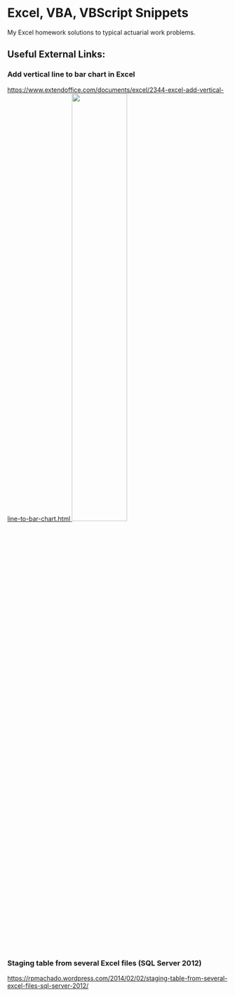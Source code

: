 # Excel, VBA, VBScript Snippets
My Excel homework solutions to typical actuarial work problems.

## Useful External Links:
### Add vertical line to bar chart in Excel
[https://www.extendoffice.com/documents/excel/2344-excel-add-vertical-line-to-bar-chart.html
<img src="https://cdn.extendoffice.com/images/stories/doc-excel/vertical-line-to-bar/doc-vertical-line-to-bar-1.png"  style="width:50%;height:50%" />](https://www.extendoffice.com/documents/excel/2344-excel-add-vertical-line-to-bar-chart.html)


### Staging table from several Excel files (SQL Server 2012)
https://rpmachado.wordpress.com/2014/02/02/staging-table-from-several-excel-files-sql-server-2012/
